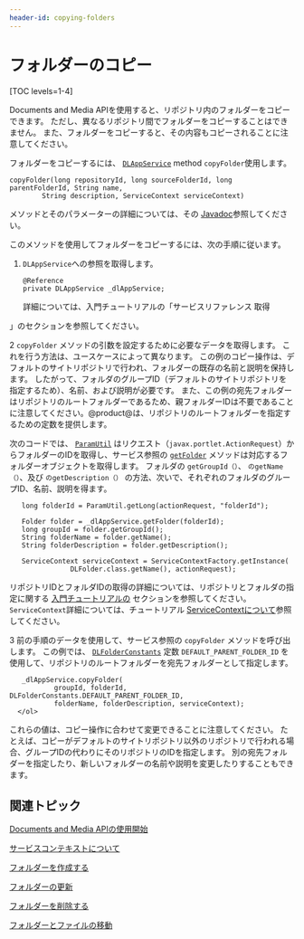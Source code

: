 ```yaml
---
header-id: copying-folders
---
```


# フォルダーのコピー

[TOC levels=1-4]

Documents and Media APIを使用すると、リポジトリ内のフォルダーをコピーできます。 ただし、異なるリポジトリ間でフォルダーをコピーすることはできません。 また、フォルダーをコピーすると、その内容もコピーされることに注意してください。

フォルダーをコピーするには、 [`DLAppService`](@platform-ref@/7.1-latest/javadocs/portal-kernel/com/liferay/document/library/kernel/service/DLAppService.html) method `copyFolder`使用します。

    copyFolder(long repositoryId, long sourceFolderId, long parentFolderId, String name, 
            String description, ServiceContext serviceContext)

メソッドとそのパラメーターの詳細については、その [Javadoc](@platform-ref@/7.1-latest/javadocs/portal-kernel/com/liferay/document/library/kernel/service/DLAppService.html#copyFolder-long-long-long-java.lang.String-java.lang.String-com.liferay.portal.kernel.service.ServiceContext-)参照してください。

このメソッドを使用してフォルダーをコピーするには、次の手順に従います。

1.  `DLAppService`への参照を取得します。
   
        @Reference
        private DLAppService _dlAppService;

    詳細については、入門チュートリアルの「サービスリファレンス</a> 取得

」のセクションを参照してください。</p></li> 
   
   2  `copyFolder` メソッドの引数を設定するために必要なデータを取得します。 これを行う方法は、ユースケースによって異なります。 この例のコピー操作は、デフォルトのサイトリポジトリで行われ、フォルダーの既存の名前と説明を保持します。 したがって、フォルダのグループID（デフォルトのサイトリポジトリを指定するため）、名前、および説明が必要です。 また、この例の宛先フォルダーはリポジトリのルートフォルダーであるため、親フォルダーIDは不要であることに注意してください。@product@は、リポジトリのルートフォルダーを指定するための定数を提供します。
  
  次のコードでは、 [`ParamUtil`](@platform-ref@/7.1-latest/javadocs/portal-kernel/com/liferay/portal/kernel/util/ParamUtil.html) はリクエスト（`javax.portlet.ActionRequest`）からフォルダーのIDを取得し、サービス参照の [`getFolder`](/7.1-latest/javadocs/portal-kernel/com/liferay/document/library/kernel/service/DLAppService.html#getFolder-long-) メソッドは対応するフォルダーオブジェクトを取得します。 フォルダの `getGroupId（）`、 `のgetName（）`、及び `のgetDescription（）` の方法、次いで、それぞれのフォルダのグループID、名前、説明を得ます。
  
       long folderId = ParamUtil.getLong(actionRequest, "folderId");
      
       Folder folder = _dlAppService.getFolder(folderId);
       long groupId = folder.getGroupId();
       String folderName = folder.getName();
       String folderDescription = folder.getDescription();
      
       ServiceContext serviceContext = ServiceContextFactory.getInstance(
                   DLFolder.class.getName(), actionRequest);
      
  
  リポジトリIDとフォルダIDの取得の詳細については、リポジトリとフォルダの指定に関する [入門チュートリアルの](/docs/7-1/tutorials/-/knowledge_base/t/getting-started-with-the-documents-and-media-api) セクションを参照してください。 `ServiceContext`詳細については、チュートリアル [ServiceContextについて](/docs/7-1/tutorials/-/knowledge_base/t/understanding-servicecontext)参照してください。

3  前の手順のデータを使用して、サービス参照の `copyFolder` メソッドを呼び出します。 この例では、 [`DLFolderConstants`](@platform-ref@/7.1-latest/javadocs/portal-kernel/com/liferay/document/library/kernel/model/DLFolderConstants.html) 定数 `DEFAULT_PARENT_FOLDER_ID` を使用して、リポジトリのルートフォルダーを宛先フォルダーとして指定します。
  
       _dlAppService.copyFolder(
               groupId, folderId, DLFolderConstants.DEFAULT_PARENT_FOLDER_ID, 
               folderName, folderDescription, serviceContext);
      </ol> 

これらの値は、コピー操作に合わせて変更できることに注意してください。 たとえば、コピーがデフォルトのサイトリポジトリ以外のリポジトリで行われる場合、グループIDの代わりにそのリポジトリのIDを指定します。 別の宛先フォルダーを指定したり、新しいフォルダーの名前や説明を変更したりすることもできます。



## 関連トピック

[Documents and Media APIの使用開始](/docs/7-1/tutorials/-/knowledge_base/t/getting-started-with-the-documents-and-media-api)

[サービスコンテキストについて](/docs/7-1/tutorials/-/knowledge_base/t/understanding-servicecontext)

[フォルダーを作成する](/docs/7-1/tutorials/-/knowledge_base/t/creating-folders)

[フォルダーの更新](/docs/7-1/tutorials/-/knowledge_base/t/updating-folders)

[フォルダーを削除する](/docs/7-1/tutorials/-/knowledge_base/t/deleting-folders)

[フォルダーとファイルの移動](/docs/7-1/tutorials/-/knowledge_base/t/moving-folders-and-files)
